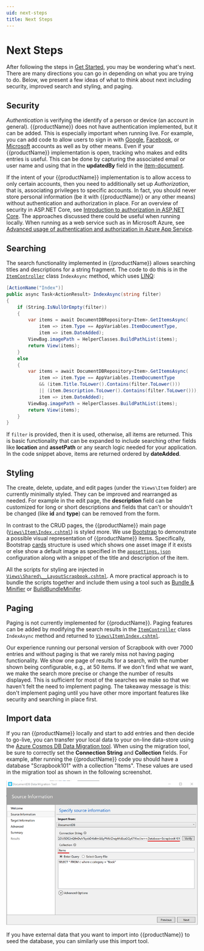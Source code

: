 ```yaml
---
uid: next-steps
title: Next Steps
---
```

# Next Steps

After following the steps in [Get Started][gs], you may be wondering what's next. There are many directions you can go in depending on what you are trying to do. Below, we present a few ideas of what to think about next including security, improved search and styling, and paging.

## Security

*Authentication* is verifying the identify of a person or device (an account in general). {{productName}} does not have authentication implemented, but it can be added. This is especially important when running live. For example, you can add code to allow users to sign in with [Google][auth-goog], [Facebook][auth-fb], or [Microsoft][auth-msft] accounts as well as by other means. Even if your {{productName}} implementation is open, tracking who makes and edits entries is useful. This can be done by capturing the associated email or user name and using that in the **updatedBy** field in the [item-document][item].

If the intent of your {{productName}} implementation is to allow access to only certain accounts, then you need to additionally set up *Authorization*, that is, associating privileges to specific accounts. In fact, you should never store personal information (be it with {{productName}} or any other means) without authentication and authorization in place. For an overview of security in ASP.NET Core, see [Introduction to authorization in ASP.NET Core][auth-core]. The approaches discussed there could be useful when running locally. When running as a web service such as in Microsoft Azure, see [Advanced usage of authentication and authorization in Azure App Service][auth-adv].

## Searching

The search functionality implemented in {{productName}} allows searching titles and descriptions for a string fragment. The code to do this is in the [`ItemController`](xref:Scrapbook101core.Controllers.ItemController) class `IndexAsync` method, which uses [LINQ][linq]:

```C#
[ActionName("Index")]
public async Task<ActionResult> IndexAsync(string filter)
{
    if (String.IsNullOrEmpty(filter))
    {
        var items = await DocumentDBRepository<Item>.GetItemsAsync(
            item => item.Type == AppVariables.ItemDocumentType,
            item => item.DateAdded);
        ViewBag.imagePath = HelperClasses.BuildPathList(items);
        return View(items);
    }
    else
    {
        var items = await DocumentDBRepository<Item>.GetItemsAsync(
            item => item.Type == AppVariables.ItemDocumentType
            && (item.Title.ToLower().Contains(filter.ToLower()))
            || (item.Description.ToLower().Contains(filter.ToLower())),
            item => item.DateAdded);
        ViewBag.imagePath = HelperClasses.BuildPathList(items);
        return View(items);
    }
}
```

If `filter` is provided, then it is used, otherwise, all items are returned. This is basic functionality that can be expanded to include searching other fields like **location** and **assetPath** or any search logic needed for your application. In the code snippet above, items are returned ordered by **dateAdded**.

## Styling

The create, delete, update, and edit pages (under the `Views\Item` folder) are currently minimally styled. They can be improved and rearranged as needed. For example in the edit page, the **description** field can be customized for long or short descriptions and fields that can't or shouldn't be changed (like **id** and **type**) can be removed from the form. 

In contrast to the CRUD pages, the {{productName}} main page ([`Views\Item\Index.cshtml`][indexpage]) is styled more. We use [Bootstrap][boot] to demonstrate a possible visual representation of {{productName}} items. Specifically, Bootstrap [cards][bootcard] structure is used which shows one asset image if it exists or else show a default image as specified in the [`appsettings.json`][appsettings] configuration along with a snippet of the title and description of the item.  

All the scripts for styling are injected in [`Views\Shared\__LayoutScrapbook.cshtml`][layout]. A more practical approach is to bundle the scripts together and include them using a tool such as [Bundle & Minifier][bundle1] or [BuildBundleMinifer][bundle2].

## Paging

Paging is not currently implemented for {{productName}}. Paging features can be added by modifying the search results in the
[`ItemController`](xref:Scrapbook101core.Controllers.ItemController) class `IndexAsync` method and returned to [`Views\Item\Index.cshtml`][indexpage].  

Our experience running our personal version of Scrapbook with over 7000 entries and without paging is that we rarely miss not having paging functionality. We show one page of results for a search, with the number shown being configurable, e.g., at 50 items. If we don't find what we want, we make the search more precise or change the number of results displayed. This is sufficient for most of the searches we make so that we haven't felt the need to implement paging. The takeaway message is this: don't implement paging until you have other more important features like security and searching in place first.

## Import data

If you ran {{productName}} locally and start to add entries and then decide to go-live, you can transfer your local data to your on-line data-store using the [Azure Cosmos DB Data Migration tool][migration]. When using the migration tool, be sure to correctly set the **Connection String** and **Collection** fields. For example, after running the {{productName}} code you should have a database "Scrapbook101" with a collection "Items". These values are used in the migration tool as shown in the following screenshot.

![Document DB Data Migration Tool Connection](../images/documentDB-data-migration-tool-connection.png "Document DB Data Migration Tool Connection")

If you have external data that you want to import into {{productName}} to seed the database, you can similarly use this import tool.

[gs]: get-started.md
[item]: item-document.md
[boot]: https://getbootstrap.com
[bootcard]: https://getbootstrap.com/docs/4.0/components/card/
[auth-fb]: https://docs.microsoft.com/en-us/azure/app-service/configure-authentication-provider-facebook
[auth-goog]: https://docs.microsoft.com/en-us/azure/app-service/configure-authentication-provider-google
[auth-msft]: https://docs.microsoft.com/en-us/azure/app-service/configure-authentication-provider-microsoft
[auth-adv]: https://docs.microsoft.com/en-us/azure/app-service/app-service-authentication-how-to
[auth-core]: https://docs.microsoft.com/en-us/aspnet/core/security/authorization/introduction?view=aspnetcore-2.2
[migrate]: https://docs.microsoft.com/en-us/azure/cosmos-db/import-data
[newton]: https://www.newtonsoft.com/json
[migration]: https://docs.microsoft.com/en-us/azure/cosmos-db/import-data
[linq]: https://docs.microsoft.com/en-us/dotnet/csharp/tutorials/working-with-linq
[bundle1]: https://marketplace.visualstudio.com/items?itemName=MadsKristensen.BundlerMinifier
[bundle2]: https://www.nuget.org/packages/BuildBundlerMinifier/
[indexpage]: https://github.com/travelmarx/scrapbook101core/blob/master/Scrapbook101core/Views/Item/Index.cshtml
[appsettings]: https://github.com/travelmarx/scrapbook101core/blob/master/Scrapbook101core/appsettings.json
[layout]: https://github.com/travelmarx/scrapbook101core/blob/master/Scrapbook101core/Views/Shared/_LayoutScrapbook.cshtml